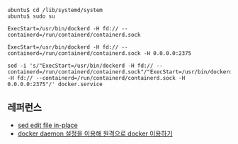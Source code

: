 
```
ubuntu$ cd /lib/systemd/system
ubuntu$ sudo su
```
```
ExecStart=/usr/bin/dockerd -H fd:// --containerd=/run/containerd/containerd.sock
```
```
ExecStart=/usr/bin/dockerd -H fd:// --containerd=/run/containerd/containerd.sock -H 0.0.0.0:2375
```

```
sed -i 's/"ExecStart=/usr/bin/dockerd -H fd:// --containerd=/run/containerd/containerd.sock"/"ExecStart=/usr/bin/dockerd -H fd:// --containerd=/run/containerd/containerd.sock -H 0.0.0.0:2375"/' docker.service
```


## 레퍼런스 ##

* [sed edit file in-place](https://stackoverflow.com/questions/12696125/sed-edit-file-in-place)
* [docker daemon 설정을 이용해 원격으로 docker 이용하기](https://senticoding.tistory.com/94)
